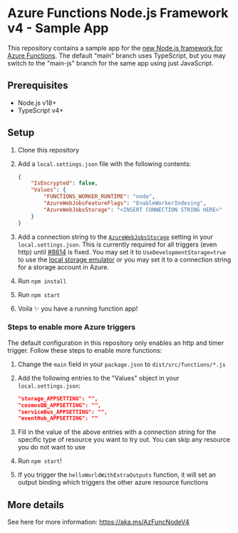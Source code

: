 # Azure Functions Node.js Framework v4 - Sample App

This repository contains a sample app for the [new Node.js framework for Azure Functions](https://aka.ms/AzFuncNodeV4). The default "main" branch uses TypeScript, but you may switch to the "main-js" branch for the same app using just JavaScript.

## Prerequisites

- Node.js v18+
- TypeScript v4+

## Setup

1. Clone this repository
1. Add a `local.settings.json` file with the following contents:

    ```json
    {
        "IsEncrypted": false,
        "Values": {
            "FUNCTIONS_WORKER_RUNTIME": "node",
            "AzureWebJobsFeatureFlags": "EnableWorkerIndexing",
            "AzureWebJobsStorage": "<INSERT CONNECTION STRING HERE>"
        }
    }
    ```

1. Add a connection string to the [`AzureWebJobsStorage`](https://docs.microsoft.com/azure/azure-functions/functions-app-settings#azurewebjobsstorage) setting in your `local.settings.json`. This is currently required for all triggers (even http) until [#8614](https://github.com/Azure/azure-functions-host/issues/8614) is fixed. You may set it to `UseDevelopmentStorage=true` to use the [local storage emulator](https://docs.microsoft.com/azure/storage/common/storage-use-azurite) or you may set it to a connection string for a storage account in Azure.
1. Run `npm install`
1. Run `npm start`
1. Voila ✨ you have a running function app!

### Steps to enable more Azure triggers

The default configuration in this repository only enables an http and timer trigger. Follow these steps to enable more functions:

1. Change the `main` field in your `package.json` to `dist/src/functions/*.js`
1. Add the following entries to the "Values" object in your `local.settings.json`:

    ```json
    "storage_APPSETTING": "",
    "cosmosDB_APPSETTING": "",
    "serviceBus_APPSETTING": "",
    "eventHub_APPSETTING": ""
    ```

1. Fill in the value of the above entries with a connection string for the specific type of resource you want to try out. You can skip any resource you do not want to use
1. Run `npm start`!
1. If you trigger the `helloWorldWithExtraOutputs` function, it will set an output binding which triggers the other azure resource functions

## More details

See here for more information: https://aka.ms/AzFuncNodeV4